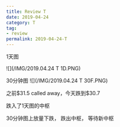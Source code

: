 ```yaml
---
title: Review T
date: 2019-04-24
category: T
tag:
- review
permalink: 2019-04-24-T
---
```

1天图

![](/IMG/2019.04.24 T 1D.PNG)

30分钟图
![](/IMG/2019.04.24 T 30F.PNG)


之前$\$$31.5 called away，今天跌到$\$$30.7

跌入了1天图的中枢

30分钟图上放量下跌， 跌出中枢， 等待新中枢
